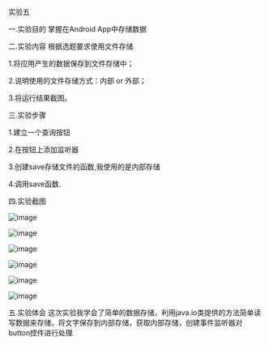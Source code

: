 实验五

一.实验目的
掌握在Android App中存储数据
  
二.实验内容
根据选题要求使用文件存储

1.将应用产生的数据保存到文件存储中；

2.说明使用的文件存储方式：内部 or 外部；

3.将运行结果截图。

三.实验步骤

1.建立一个查询按钮

2.在按钮上添加监听器

3.创建save存储文件的函数,我使用的是内部存储

4.调用save函数.


四.实验截图

![image](https://github.com/Miles1212/android-labs-2018/blob/master/soft1614080902307/shiyan5/QQ%E6%88%AA%E5%9B%BE20180526153131.png)

![image](https://github.com/Miles1212/android-labs-2018/blob/master/soft1614080902307/shiyan5/QQ%E6%88%AA%E5%9B%BE20180526153153.png)

![image](https://github.com/Miles1212/android-labs-2018/blob/master/soft1614080902307/shiyan5/QQ%E6%88%AA%E5%9B%BE20180526153207.png)

![image](https://github.com/Miles1212/android-labs-2018/blob/master/soft1614080902307/shiyan5/QQ%E6%88%AA%E5%9B%BE20180526153217.png)

![image](https://github.com/Miles1212/android-labs-2018/blob/master/soft1614080902307/shiyan5/QQ%E6%88%AA%E5%9B%BE20180526153305.png)

![image](https://github.com/Miles1212/android-labs-2018/blob/master/soft1614080902307/shiyan5/QQ%E6%88%AA%E5%9B%BE20180526153317.png)

五.实验体会
这次实验我学会了简单的数据存储，利用java.io类提供的方法简单读写数据来存储，将文字保存到内部存储，获取内部存储，创建事件监听器对button控件进行处理
